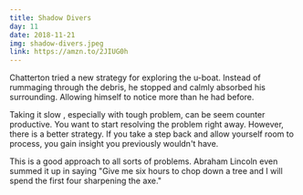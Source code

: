 ```yaml
---
title: Shadow Divers
day: 11
date: 2018-11-21
img: shadow-divers.jpeg
link: https://amzn.to/2JIUG0h
---
```


Chatterton tried a new strategy for exploring the u-boat. Instead of rummaging
through the debris, he stopped and calmly absorbed his surrounding. Allowing
himself to notice more than he had before.

Taking it slow , especially with tough problem, can be seem counter productive.
You want to start resolving the problem right away. However, there is a better
strategy. If you take a step back and allow yourself room to process, you gain
insight you previously wouldn't have.

This is a good approach to all sorts of problems. Abraham Lincoln even summed
it up in saying "Give me six hours to chop down a tree and I will spend the
first four sharpening the axe."

